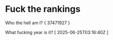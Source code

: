 # Fuck the rankings

Who the hell am I?
{ 37471927 }

What fucking year is it?
[ 2025-06-25T03:16:40Z ]
